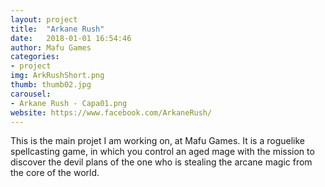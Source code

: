 ```yaml
---
layout: project
title:  "Arkane Rush"
date:   2018-01-01 16:54:46
author: Mafu Games
categories:
- project
img: ArkRushShort.png
thumb: thumb02.jpg
carousel:
- Arkane Rush - Capa01.png
website: https://www.facebook.com/ArkaneRush/
---
```

This is the main projet I am working on, at Mafu Games. It is a roguelike spellcasting game, in which you control an aged mage with the mission to discover the devil plans of the one who is stealing the arcane magic from the core of the world.